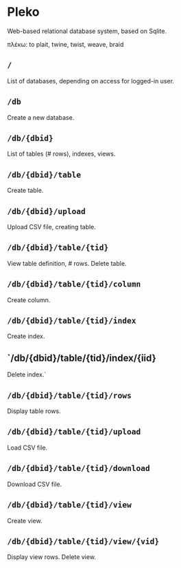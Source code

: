 # Pleko

Web-based relational database system, based on Sqlite.

πλέκω: to plait, twine, twist, weave, braid

## `/`

List of databases, depending on access for logged-in user.

## `/db`

Create a new database.

## `/db/{dbid}`

List of tables (# rows), indexes, views.

## `/db/{dbid}/table`

Create table.

## `/db/{dbid}/upload`

Upload CSV file, creating table.

## `/db/{dbid}/table/{tid}`

View table definition, # rows.
Delete table.

## `/db/{dbid}/table/{tid}/column`

Create column.

## `/db/{dbid}/table/{tid}/index`

Create index.

## `/db/{dbid}/table/{tid}/index/{iid}

Delete index.`

## `/db/{dbid}/table/{tid}/rows`

Display table rows.

## `/db/{dbid}/table/{tid}/upload`

Load CSV file.

## `/db/{dbid}/table/{tid}/download`

Download CSV file.

## `/db/{dbid}/table/{tid}/view`

Create view.

## `/db/{dbid}/table/{tid}/view/{vid}`

Display view rows.
Delete view.

